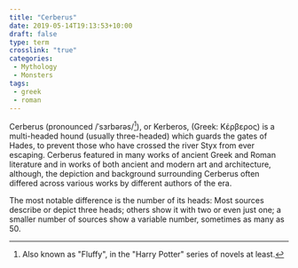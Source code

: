 ```yaml
---
title: "Cerberus"
date: 2019-05-14T19:13:53+10:00
draft: false
type: term
crosslink: "true"
categories:
 - Mythology
 - Monsters
tags:
 - greek
 - roman
---
```

Cerberus (pronounced /ˈsɜrbərəs/[^1]), or Kerberos, (Greek: Κέρβερος) is a multi-headed hound (usually three-headed) which guards the gates of Hades, to prevent those who have crossed the river Styx from ever escaping. Cerberus featured in many works of ancient Greek and Roman literature and in works of both ancient and modern art and architecture, although, the depiction and background surrounding Cerberus often differed across various works by different authors of the era.

The most notable difference is the number of its heads: Most sources describe or depict three heads; others show it with two or even just one; a smaller number of sources show a variable number, sometimes as many as 50.

[^1]: Also known as "Fluffy", in the "Harry Potter" series of novels at least.
